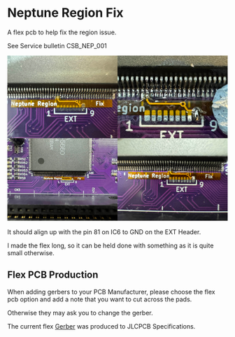 # Neptune Region Fix

A flex pcb to help fix the region issue.

See Service bulletin CSB\_NEP\_001

![NeptuneRegionFix]

It should align up with the pin 81 on IC6 to GND on the EXT Header.

I made the flex long, so it can be held done with something as it is quite small otherwise.

## Flex PCB Production

When adding gerbers to your PCB Manufacturer, please choose the flex pcb option and add a note that you want to cut across the pads.

Otherwise they may ask you to change the gerber.

The current flex [Gerber][NeptuneRegionFixGerber] was produced to JLCPCB Specifications.

[NeptuneRegionFix]: https://raw.githubusercontent.com/Board-Folk/Neptune/master/helpers/Neptune-Region-Fix/images/Nep_Region_Fix.jpg

[NeptuneRegionFixGerber]: https://raw.githubusercontent.com/Board-Folk/Neptune/master/helpers/Neptune-Region-Fix/production/Neptune-Region-Fix.zip
